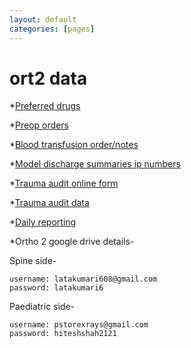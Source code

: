 ```yaml
---
layout: default
categories: [pages]
---
```


# ort2 data

*[Preferred drugs](https://drive.google.com/open?id=1HTq1s0-52nVKBxnUrMv0V5yaehyf_TuO6_zhLW_34f4)

*[Preop orders](https://docs.google.com/document/d/1U5q8ZhFs09otT8U4FQADgoNHWjfsAmgB2lO4vQDSgBY/edit?usp=sharing)

*[Blood transfusion order/notes](https://docs.google.com/document/d/1OCKdu_11rQ7iOSH3SPmTTuYBs7oCFq6CslAgAkM_PIY/edit?usp=sharing)

*[Model discharge summaries ip numbers](https://docs.google.com/document/d/1BcrTNRC9hsPJIWiaWQapeZcbxbzq1_gk1hvpgysR62I/edit?usp=sharing)

*[Trauma audit online form](https://docs.google.com/forms/d/e/1FAIpQLScgJq4F18vOl_-tsVYiTWwn1SDslQVfj9n84t_Ya_to-A71fQ/viewform?usp=sf_link)

*[Trauma audit data](https://drive.google.com/open?id=1igM_4rFJNYYtgEvgQS_krsKvl4xxP7QECQmG-M_AQCw)

*[Daily reporting](https://docs.google.com/document/d/1V2l8D6aw6Vh0GgzX_2fI6Ckc8A1I4JiCGHxBSGyxu8Y)

*Ortho 2 google drive details-

Spine side-
```
username: latakumari608@gmail.com
password: latakumari6
```

Paediatric side-
```
username: pstorexrays@gmail.com
password: hiteshshah2121
```
